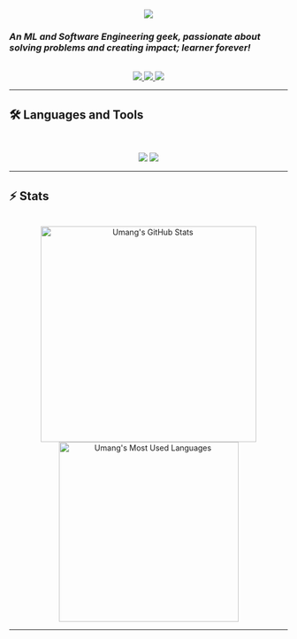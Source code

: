 <!--- 
<div align="center"> 
  <p>Visitor count</p>
  <img src="https://profile-counter.glitch.me/{YOUmangg}/count.svg" alt="Visitor's Count" />
</div> 
--->

<h1 align="center">
    <img src="https://readme-typing-svg.herokuapp.com/?font=Pacifico&size=48&center=true&vCenter=true&width=500&height=70&color=d10ffc&duration=3000&lines=Hi+There!+👋;+I'm+Umang+Lal!;" />
</h1>

### *An ML and Software Engineering geek, passionate about solving problems and creating impact; learner forever!*

<br>

<div align="center">
  <a href="lalumang03@gmail.com">
    <img src="https://img.shields.io/badge/Gmail-333333?style=for-the-badge&logo=gmail&logoColor=red" />
  </a>
  <a href="https://linkedin.com/in/umanglal" target="_blank">
    <img src="https://img.shields.io/badge/LinkedIn-0077B5?style=for-the-badge&logo=linkedin&logoColor=white" target="_blank" />
  </a>
  <a href="https://x.com/Umang_lal" target="_blank">
    <img src="https://img.shields.io/badge/-000000?style=for-the-badge&logo=X&logoColor=white" target="_blank" />
  </a>
</div>

<hr>

## 🛠️ Languages and Tools

<br>

<p align="center">
  <img src="https://skillicons.dev/icons?i=python,cpp,c,pytorch,tensorflow,java,spring,ts,nextjs,postgres"/>
  <img src="https://skillicons.dev/icons?i=nodejs,react,mongodb,html,css,tailwind,js,git,postman,figma"/>
</p>

<hr>

## ⚡️ Stats

<br>

<div align="center">
  <img width="390" src="https://github-readme-stats.vercel.app/api?username=YOUmangg&theme=radical&count_private=true&show_icons=true&rank_icon=github&locale=en&border_radius=20&border_color=58a6ff" alt="Umang's GitHub Stats" />
  <img width="325" src="https://github-readme-stats.vercel.app/api/top-langs?username=YOUmangg&theme=radical&layout=donut&hide=css&langs_count=8&border_radius=20&border_color=58a6ff&show_icons=true&locale=en" alt="Umang's Most Used Languages" />
</div>
<hr>

<!---
YOUmangg/YOUmangg is a ✨ special ✨ repository because its `README.md` (this file) appears on your GitHub profile.
You can click the Preview link to take a look at your changes.
--->
